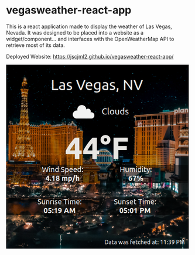 # vegasweather-react-app

This is a react application made to display the weather of Las Vegas, Nevada. It was designed to be placed into a website as a widget/component... and interfaces with the OpenWeatherMap API to retrieve most of its data.

Deployed Website: https://jscjml2.github.io/vegasweather-react-app/

![alt text](./docs/picture.png)
